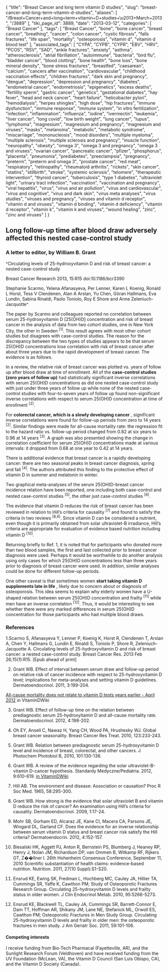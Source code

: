 {
    "title": "Breast Cancer and long term vitamin D studies",
    "slug": "breast-cancer-and-long-term-vitamin-d-studies",
    "aliases": [
        "/Breast+Cancer+and+long+term+vitamin+D+studies+\u2013+March+2013",
        "/3889"
    ],
    "tiki_page_id": 3889,
    "date": "2013-03-12",
    "categories": [
        "Breast Cancer"
    ],
    "tags": [
        "Breast Cancer",
        "bone",
        "bone cancer",
        "breast cancer",
        "breathing",
        "cancer",
        "colon cancer",
        "cystic fibrosis",
        "falls fractures",
        "life span",
        "mortality",
        "osteoporosis",
        "vitamin d",
        "vitamin d blood test"
    ],
    "associated_tags": [
        "CYPA",
        "CYPB",
        "CYPR",
        "EBV",
        "HRV",
        "PCOS",
        "RSV",
        "SAD",
        "ankle fractures",
        "anxiety",
        "asthma",
        "atherosclerosis",
        "atrial fibrillation",
        "autoimmune",
        "bacteria",
        "bird flu",
        "bladder cancer",
        "blood clotting",
        "bone health",
        "bone loss",
        "bone mineral density",
        "bone stress fractures",
        "breastfed",
        "caesarean",
        "calcium",
        "cancers after vaccination",
        "cardiovascular",
        "childhood vaccination effects",
        "children fractures",
        "dark skin and pregnancy",
        "dengue",
        "depression",
        "depression and pregnancy",
        "diabetes",
        "endometrial cancer",
        "endometriosis",
        "epigenetics",
        "excess deaths",
        "fertility sperm",
        "gastric cancer",
        "genetics",
        "gestational diabetes",
        "hay fever",
        "head and neck cancer",
        "heart failure",
        "helicobacter pylori",
        "hemodialysis",
        "herpes shingles",
        "high dose",
        "hip fractures",
        "immune dysfunction",
        "immune response",
        "immune system",
        "in vitro fertilization",
        "infection",
        "inflammation",
        "influenza",
        "iodine",
        "ivermectin",
        "leukemia",
        "liver cancer",
        "long covid",
        "low birth weight",
        "lung cancer",
        "lupus",
        "lymphoma",
        "magnesium",
        "magnesium and pregnancy",
        "magnesium and viruses",
        "masks",
        "melanoma",
        "metabolic",
        "metabolic syndrome",
        "miscarriage",
        "mononucleosis",
        "mood disorders",
        "multiple myeloma",
        "multiple sclerosis",
        "multiple sclerosis and pregnancy",
        "muscle function",
        "neuropathy",
        "obesity",
        "omega 3",
        "omega 3 and pregnancy",
        "omega 3 and viruses",
        "ovarian cancer",
        "pancreatic cancer",
        "pfizer",
        "phosphorus",
        "placenta",
        "pneumonia",
        "prediabetes",
        "preeclampsia",
        "pregnancy",
        "preterm",
        "preterm and omega 3",
        "prostate cancer",
        "red meat",
        "respiratory",
        "retinopathy",
        "rheumatoid arthritis",
        "rickets",
        "skin cancer",
        "statins",
        "stillbirth",
        "stroke",
        "systemic sclerosis",
        "telomere",
        "therapeutic intervention",
        "thyroid cancer",
        "tuberculosis",
        "type 1 diabetes",
        "ultraviolet light",
        "urinary tract infection",
        "vaccination",
        "vaccination and pregnancy",
        "viral hepatitis",
        "virus",
        "virus and air pollution",
        "virus and cardiovascular",
        "virus and cognitive",
        "virus and dark skin",
        "virus meta analyses",
        "virus studies",
        "viruses and pregnancy",
        "viruses and vitamin d receptor",
        "vitamin d and viruses",
        "vitamin d binding",
        "vitamin d deficiency",
        "vitamin d receptor",
        "vitamin k",
        "vitamin k and viruses",
        "wound healing",
        "zinc",
        "zinc and viruses"
    ]
}


## Long follow-up time after blood draw adversely affected this nested case-control study

### A letter to editor, by William B. Grant

^Circulating levels of 25-hydroxyvitamin D and risk of breast cancer: a nested case-control study

Breast Cancer Research 2013, 15:R15 doi:10.1186/bcr3390

Stephanie Scarmo, Yelena Afanasyeva, Per Lenner, Karen L Koenig, Ronald L Horst, Tess V Clendenen, Alan A Arslan, Yu Chen, Göran Hallmans, Eva Lundin, Sabina Rinaldi, Paolo Toniolo, Roy E Shore and Anne Zeleniuch-Jacquotte^

The paper by Scarmo and colleagues reported no correlation between serum 25-hydroxyvitamin D <span>[25(OH)D]</span> concentration and risk of breast cancer in the analysis of data from two cohort studies, one in New York City, the other in Sweden <sup>[1]</sup>. This result agrees with most other cohort studies but disagrees with case-control studies. The reason for the discrepancy between the two types of studies appears to be that serum 25(OH)D concentrations lose correlation with risk of breast cancer after about three years due to the rapid development of breast cancer. The evidence is as follows.

In a review, the relative risk of breast cancer was plotted vs. years of follow up after blood draw at time of enrollment. All of the  **case-control studies (zero years of follow up)**  had statistically significant inverse correlations with serum 25(OH)D concentrations as did one nested case-control study with just under three years of follow up while none of the nested case-control studies with four-to-seven years of follow up found non-significant inverse correlations with respect to serum 25(OH)D concentration at time of enrollment <sup>[2]</sup>. 

For  **colorectal cancer, which is a slowly developing cancer** , significant inverse correlations were found for follow-up periods from zero to 14 years <sup>[2]</sup>. Similar findings were made for all-cause mortality rate: the regression fit to the hazard ratio vs. follow-up period changed from 0.82 at six years to 0.96 at 14 years <sup>[3]</sup>. A graph was also presented showing the change in correlation coefficient for serum 25(OH)D concentrations made at various intervals: it dropped from 0.68 at one year to 0.42 at 14 years.

There is additional evidence that breast cancer is a rapidly developing cancer: there are two seasonal peaks in breast cancer diagnosis, spring and fall <sup>[4]</sup>. The authors attributed this finding to the protective effect of vitamin D in summer and melatonin in winter.

Two graphical meta-analyses of the serum 25(OH)D-breast cancer incidence relation have been reported, one including both case-control and nested case-control studies <sup>[5]</sup>, the other just case-control studies <sup>[6]</sup>.

The evidence that vitamin D reduces the risk of breast cancer has been reviewed in relation to Hill’s criteria for causality <sup>[7]</sup> and found to satisfy the criteria in two reviews <sup>[8,9]</sup>. Since vitamin D can be considered a nutrient, even though it is primarily obtained from solar ultraviolet-B irradiance, Hill’s criteria are appropriate for evaluation of evidence based nutrition including vitamin D <sup>[10]</sup>.

Returning briefly to Ref. 1, it is noted that for participants who donated more than two blood samples, the first and last collected prior to breast cancer diagnosis were used. Perhaps it would be worthwhile to do another analysis using only cases for which 25(OH)D concentrations less than three years prior to diagnosis of breast cancer were used. In addition, similar analyses could be done for different follow-up periods.

One other caveat is that sometimes women  **start taking vitamin D supplements late in life** , likely due to concern about or diagnosis of osteoporosis. This idea seems to explain why elderly women have a U-shaped relation between serum 25(OH)D concentration and frailty <sup>[11]</sup> while men have an inverse correlation <sup>[12]</sup>. Thus, it would be interesting to see whether there were any marked differences in serum 25(OH)D concentration for those participants who had multiple blood draws.

### References

1.Scarmo S, Afanasyeva Y, Lenner P, Koenig K, Horst R, Clendenen T, Arslan A, Chen Y, Hallmans G, Lundin E, Rinaldi S, Toniolo P, Shore R, Zeleniuch-Jacquotte A. Circulating levels of 25-hydroxyvitamin D and risk of breast cancer: a nested case-control study. Breast Cancer Res. 2013 Feb 26;15(1):R15. <span>[Epub ahead of print]</span>

2. Grant WB. Effect of interval between serum draw and follow-up period on relative risk of cancer incidence with respect to 25-hydroxyvitamin D level; implications for meta-analyses and setting vitamin D guidelines. Dermatoendocrinol. 2011, 3:199-204.

[All-cause mortality does not relate to vitamin D tests years earlier - April 2012](/tags/all-cause-mortality-does-not-relate-to-vitamin-d-tests-years-earlier-april-2012.html) in VitaminDWiki

3. Grant WB. Effect of follow-up time on the relation between prediagnostic serum 25-hydroxyitamin D and all-cause mortality rate. Dermatoendocrinol. 2012, 4:198-202.

4. Oh EY, Ansell C, Nawaz H, Yang CH, Wood PA, Hrushesky WJ. Global breast cancer seasonality. Breast Cancer Res Treat. 2010, 123:233-243.

5. Grant WB. Relation between prediagnostic serum 25-hydroxyvitamin D level and incidence of breast, colorectal, and other cancers. J Photochem Photobiol B, 2010, 101:130-136.

6. Grant WB. A review of the evidence regarding the solar ultraviolet-B-vitamin D-cancer hypothesis. Standardy Medyczne/Pediatria. 2012, 9:610-619. [in VitaminDWiki](/tags/in-vitamindwiki.html)

7. Hill AB. The environment and disease: Association or causation? Proc R Soc Med. 1965, 58:295-300.

8. Grant WB. How strong is the evidence that solar ultraviolet B and vitamin D reduce the risk of cancer? An examination using Hill’s criteria for causality. Dermatoendocrinol. 2009, 1:17-24.

9. Mohr SB, Gorham ED, Alcaraz JE, Kane CI, Macera CA, Parsons JE, Wingard DL, Garland CF. Does the evidence for an inverse relationship between serum vitamin D status and breast cancer risk satisfy the Hill criteria? Dermatoendocrin. 2012, 4:152-157.

10. Biesalski HK, Aggett PJ, Anton R, Bernstein PS, Blumberg J, Heaney RP, Henry J, Nolan JM, Richardson DP, van Ommen B, Witkamp RF, Rijkers GT, Z��llner I. 26th Hohenheim Consensus Conference, September 11, 2010 Scientific substantiation of health claims: evidence-based nutrition. Nutrition. 2011, 27(10 Suppl):S1-S20.

11. Ensrud KE, Ewing SK, Fredman L, Hochberg MC, Cauley JA, Hillier TA, Cummings SR, Yaffe K, Cawthon PM; Study of Osteoporotic Fractures Research Group. Circulating 25-hydroxyvitamin D levels and frailty status in older women. J Clin Endocrinol Metab. 2010, 95:5266-5273.

12. Ensrud KE, Blackwell TL, Cauley JA, Cummings SR, Barrett-Connor E, Dam TT, Hoffman AR, Shikany JM, Lane NE, Stefanick ML, Orwoll ES, Cawthon PM; Osteoporotic Fractures in Men Study Group. Circulating 25-hydroxyvitamin D levels and frailty in older men: the osteoporotic fractures in men study. J Am Geriatr Soc. 2011, 59:101-106.

#### Competing interests

I receive funding from Bio-Tech Pharmacal (Fayetteville, AR), and the Sunlight Research Forum (Veldhoven) and have received funding from the UV Foundation (McLean, VA), the Vitamin D Council (San Luis Obispo, CA), and the Vitamin D Society (Canada).